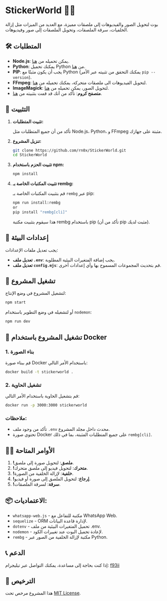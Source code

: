 # StickerWorld 🤖✨

بوت لتحويل الصور والفيديوهات إلى ملصقات مميزة، مع العديد من الميزات مثل إزالة الخلفيات، سرقة الملصقات، وتحويل الملصقات إلى صور وفيديوهات.

## 🛠️ المتطلبات

- **Node.js**: يمكن تحميله من [هنا](https://nodejs.org/en/).
- **Python**: يمكنك تحميل Python من [هنا](https://www.python.org/downloads/).
- **PIP**: يجب أن يكون مثبتًا مع Python (يمكنك التحقق من تثبيته عبر الأمر `pip --version`).
- **FFmpeg**: لتحويل الفيديوهات الى ملصقات متحركة، يمكنك تحميله من [هنا](https://ffmpeg.org/download.html).
- **ImageMagick**: لتحويل الصور، يمكن تحميله من [هنا](https://imagemagick.org/script/download.php).
- **متصفح كروم**: تأكد من أنك قد قمت بتثبيته من [هنا](https://www.google.com/chrome/).

## 🔧 التثبيت

1. **تثبيت المتطلبات:**

   تأكد من أن جميع المتطلبات مثل Node.js، Python، و FFmpeg مثبتة على جهازك.

2. **تنزيل المشروع:**

   ```bash
   git clone https://github.com/rn0x/StickerWorld.git
   cd StickerWorld
   ```

3. **تثبيت الحزم باستخدام npm:**

   ```bash
   npm install
   ```

4. **تثبيت المكتبات الخاصة بـ rembg:**

   قم بتثبيت المكتبات الخاصة بـ `rembg` عبر pip:

   ```bash
   npm run install:rembg
   or 
   pip install "rembg[cli]"
   ```

   هذا سيقوم بتثبيت مكتبة rembg باستخدام pip (تأكد من أن pip مثبت لديك).

## 🔐 إعدادات البيئة

يجب تعديل ملفات الإعدادات:

- **تعديل ملف `.env`**: يجب إضافة المتغيرات البيئية المطلوبة.
- **تعديل ملف `config.mjs`**: قم بتحديث المجموعات المسموح بها وأي إعدادات أخرى.

## 🚀 تشغيل المشروع

لتشغيل المشروع في وضع الإنتاج:

```bash
npm start
```

أو لتشغيله في وضع التطوير باستخدام `nodemon`:

```bash
npm run dev
```

## 🐳 تشغيل المشروع باستخدام Docker

### 1. بناء الصورة

قم ببناء صورة Docker باستخدام الأمر التالي:

```bash
docker build -t stickerworld .
```

### 2. تشغيل الحاوية

قم بتشغيل الحاوية باستخدام الأمر التالي:

```bash
docker run -p 3000:3000 stickerworld
```

### ملاحظات:
- تأكد من وجود ملف `.env` محدث داخل مجلد المشروع.
- تحتوي صورة Docker على جميع المتطلبات المثبتة، بما في ذلك `rembg[cli]`.

## 🧑‍💻 الأوامر المتاحة

1. **!ملصق**: لتحويل صورة إلى ملصق.
2. **!متحرك**: لتحويل فيديو إلى ملصق متحرك.
3. **!خلفية**: لإزالة الخلفية من الصورة.
4. **!إرجاع**: لتحويل الملصق إلى صورة أو فيديو.
5. **!سرقة**: لسرقة الملصقات.

## 📦 الاعتماديات:

- `whatsapp-web.js` - مكتبة للتفاعل مع WhatsApp Web.
- `sequelize` - ORM لإدارة قاعدة البيانات.
- `dotenv` - تحميل المتغيرات البيئية من ملف .env.
- `nodemon` - لإعادة تحميل البوت عند تغييرات الكود.
- `rembg` - مكتبة لإزالة الخلفية من الصور عبر Python.

## 📞 الدعم

إذا كنت بحاجة إلى مساعدة، يمكنك التواصل عبر تيليجرام: [f93ii](https://t.me/f93ii)

## 📝 الترخيص

هذا المشروع مرخص تحت [MIT License](LICENSE).